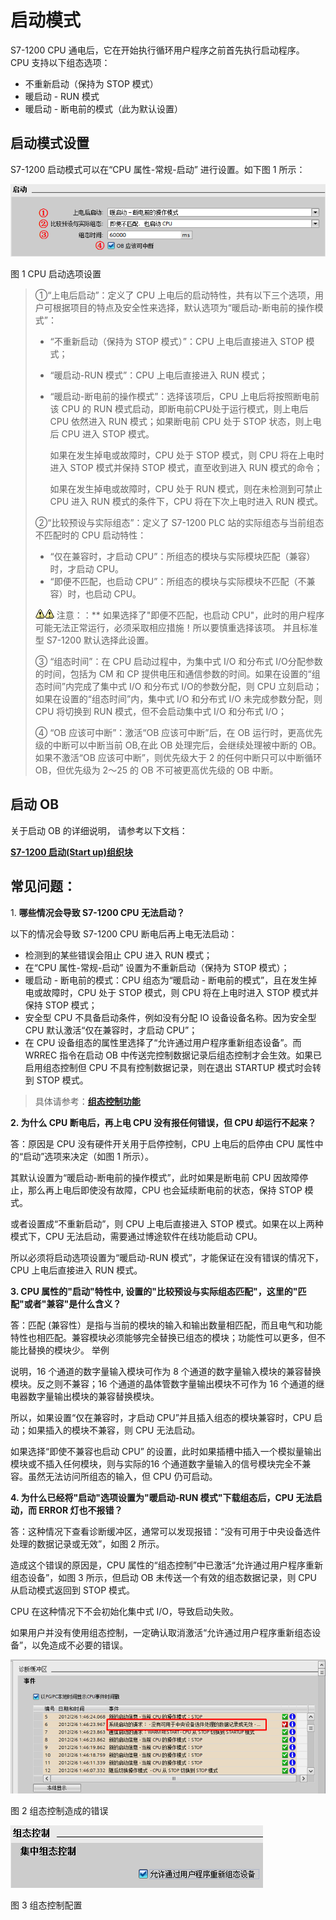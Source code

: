 
# 启动模式

S7-1200 CPU 通电后，它在开始执行循环用户程序之前首先执行启动程序。 CPU 支持以下组态选项：

*   不重新启动（保持为 STOP 模式）
*   暖启动 - RUN 模式
*   暖启动 - 断电前的模式（此为默认设置）

## 启动模式设置

S7-1200 启动模式可以在“CPU 属性-常规-启动” 进行设置。如下图 1 所示：

![](images/02-01.png)

图 1 CPU 启动选项设置

> ①“上电后启动”：定义了 CPU 上电后的启动特性，共有以下三个选项，用户可根据项目的特点及安全性来选择，默认选项为“暖启动-断电前的操作模式”：
> 
> *   “不重新启动（保持为 STOP 模式）”：CPU 上电后直接进入 STOP 模式；
> *   “暖启动-RUN 模式”：CPU 上电后直接进入 RUN 模式；
> *   “暖启动-断电前的操作模式”：选择该项后，CPU 上电后将按照断电前该 CPU 的 RUN 模式启动，即断电前CPU处于运行模式，则上电后 CPU 依然进入 RUN 模式；如果断电前 CPU 处于 STOP 状态，则上电后 CPU 进入 STOP 模式。
>     
>     如果在发生掉电或故障时，CPU 处于 STOP 模式，则 CPU 将在上电时进入 STOP 模式并保持 STOP 模式，直至收到进入 RUN 模式的命令；
>     
>     如果在发生掉电或故障时，CPU 处于 RUN 模式，则在未检测到可禁止 CPU 进入 RUN 模式的条件下，CPU 将在下次上电时进入 RUN 模式。
>     
> 
> ②“比较预设与实际组态”：定义了 S7-1200 PLC 站的实际组态与当前组态不匹配时的 CPU 启动特性：
> 
> *   “仅在兼容时，才启动 CPU”：所组态的模块与实际模块匹配（兼容）时，才启动 CPU。
> *   “即便不匹配，也启动 CPU”：所组态的模块与实际模块不匹配（不兼容）时，也启动 CPU。
> 
> ![](images/4.gif)![](images/4.gif) 注意：：** 如果选择了"即便不匹配，也启动 CPU"，此时的用户程序可能无法正常运行，必须采取相应措施！所以要慎重选择该项。 并且标准型 S7-1200 默认选择此设置。
> 
> ③ “组态时间”：在 CPU 启动过程中，为集中式 I/O 和分布式 I/O分配参数的时间，包括为 CM 和 CP 提供电压和通信参数的时间。如果在设置的“组态时间”内完成了集中式 I/O 和分布式 I/O的参数分配，则 CPU 立刻启动；如果在设置的“组态时间”内，集中式 I/O 和分布式 I/O 未完成参数分配，则 CPU 将切换到 RUN 模式，但不会启动集中式 I/O 和分布式 I/O；
> 
>   
> ④ “OB 应该可中断”：激活“OB 应该可中断”后，在 OB 运行时，更高优先级的中断可以中断当前 OB,在此 OB 处理完后，会继续处理被中断的 OB。如果不激活“OB 应该可中断”，则优先级大于 2 的任何中断只可以中断循环 OB，但优先级为 2～25 的 OB 不可被更高优先级的 OB 中断。

## 启动 OB

关于启动 OB 的详细说明， 请参考以下文档：

[**S7-1200 启动(Start up)组织块**](../07-Program/02-basic/02-OB/08-OB100.md)

## 常见问题：

1\. **哪些情况会导致 S7-1200 CPU 无法启动？**

以下的情况会导致 S7-1200 CPU 断电后再上电无法启动：

*   检测到的某些错误会阻止 CPU 进入 RUN 模式；
*   在“CPU 属性-常规-启动” 设置为不重新启动（保持为 STOP 模式）；
*   暖启动 - 断电前的模式：CPU 组态为“暖启动 - 断电前的模式”，且在发生掉电或故障时，CPU 处于 STOP 模式，则 CPU 将在上电时进入 STOP 模式并保持 STOP 模式；
*   安全型 CPU 不具备启动条件，例如没有分配 IO 设备设备名称。因为安全型 CPU 默认激活“仅在兼容时，才启动 CPU”；
*   在 CPU 设备组态的属性里选择了“允许通过用户程序重新组态设备”。而 WRREC 指令在启动 OB 中传送完控制数据记录后组态控制才会生效。如果已启用组态控制但 CPU 不具有控制数据记录，则在退出 STARTUP 模式时会转到 STOP 模式。

> 具体请参考：**[组态控制功能](15-Configure_Control/02-Configuration.html)**

**2\. 为什么 CPU 断电后，再上电 CPU 没有报任何错误，但 CPU 却运行不起来？**

答：原因是 CPU 没有硬件开关用于启停控制，CPU 上电后的启停由 CPU 属性中的“启动”选项来决定（如图 1 所示）。

其默认设置为“暖启动-断电前的操作模式”，此时如果是断电前 CPU 因故障停止，那么再上电后即使没有故障，CPU 也会延续断电前的状态，保持 STOP 模式。

或者设置成“不重新启动”，则 CPU 上电后直接进入 STOP 模式。如果在以上两种模式下，CPU 无法启动，需要通过博途软件在线功能启动 CPU。

所以必须将启动选项设置为“暖启动-RUN 模式”，才能保证在没有错误的情况下，CPU 上电后直接进入 RUN 模式。

**3\. CPU 属性的"启动"特性中, 设置的"比较预设与实际组态匹配"，这里的"匹配"或者"兼容"是什么含义？**

答：匹配 (兼容性）是指与当前的模块的输入和输出数量相匹配，而且电气和功能特性也相匹配。兼容模块必须能够完全替换已组态的模块；功能性可以更多，但不能比替换的模块少。 举例

说明，16 个通道的数字量输入模块可作为 8 个通道的数字量输入模块的兼容替换模块。反之则不兼容；16 个通道的晶体管数字量输出模块不可作为 16 个通道的继电器数字量输出模块的兼容替换模块。

所以，如果设置“仅在兼容时，才启动 CPU”并且插入组态的模块兼容时，CPU 启动；如果插入的模块不兼容，则 CPU 无法启动。

如果选择“即使不兼容也启动 CPU” 的设置，此时如果插槽中插入一个模拟量输出模块或不插入任何模块，则与实际的16 个通道数字量输入的信号模块完全不兼容。虽然无法访问所组态的输入，但 CPU 仍可启动。

**4\. 为什么已经将"启动"选项设置为"暖启动-RUN 模式"下载组态后，CPU 无法启动，而 ERROR 灯也不报错？**

答：这种情况下查看诊断缓冲区，通常可以发现报错：“没有可用于中央设备选件处理的数据记录或无效”，如图 2 所示。

造成这个错误的原因是，CPU 属性的“组态控制”中已激活“允许通过用户程序重新组态设备”，如图 3 所示，但启动 OB 未传送一个有效的组态数据记录，则 CPU 从启动模式返回到 STOP 模式。

CPU 在这种情况下不会初始化集中式 I/O，导致启动失败。

如果用户并没有使用组态控制，一定确认取消激活“允许通过用户程序重新组态设备”，以免造成不必要的错误。

![](images/02-02.png)

图 2 组态控制造成的错误

![](images/02-03.png)

图 3 组态控制配置